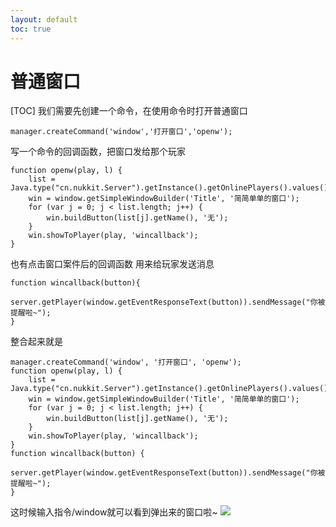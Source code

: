 ```yaml
---
layout: default
toc: true
---
```

# 普通窗口
[TOC]
我们需要先创建一个命令，在使用命令时打开普通窗口
~~~
manager.createCommand('window','打开窗口','openw');
~~~
写一个命令的回调函数，把窗口发给那个玩家
~~~
function openw(play, l) {
    list = Java.type("cn.nukkit.Server").getInstance().getOnlinePlayers().values().toArray();
    win = window.getSimpleWindowBuilder('Title', '简简单单的窗口');
    for (var j = 0; j < list.length; j++) {
        win.buildButton(list[j].getName(), '无');
    }
    win.showToPlayer(play, 'wincallback');
}
~~~
也有点击窗口案件后的回调函数
用来给玩家发送消息
~~~
function wincallback(button){
    server.getPlayer(window.getEventResponseText(button)).sendMessage("你被提醒啦~");
}
~~~
整合起来就是
~~~
manager.createCommand('window', '打开窗口', 'openw');
function openw(play, l) {
    list = Java.type("cn.nukkit.Server").getInstance().getOnlinePlayers().values().toArray();
    win = window.getSimpleWindowBuilder('Title', '简简单单的窗口');
    for (var j = 0; j < list.length; j++) {
        win.buildButton(list[j].getName(), '无');
    }
    win.showToPlayer(play, 'wincallback');
}
function wincallback(button) {
    server.getPlayer(window.getEventResponseText(button)).sendMessage("你被提醒啦~");
}
~~~
这时候输入指令/window就可以看到弹出来的窗口啦~
![](https://s1.ax1x.com/2020/04/14/JpB839.jpg)